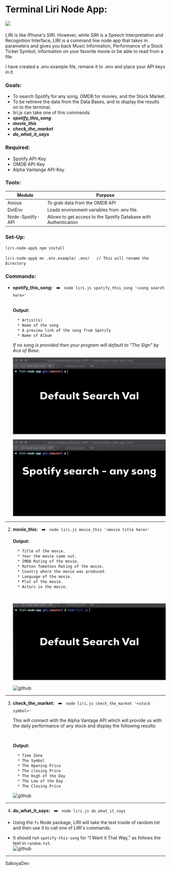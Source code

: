# Terminal Liri Node App:

<img src='https://raw.githubusercontent.com/SaboyaDev/liri-node-app/master/poster.png' width='500'> <br>  
LIRI is like iPhone's SIRI. However, while SIRI is a Speech Interpretation and Recognition Interface, LIRI is a command line node app that takes in parameters and gives you back Music Information, Performance of a Stock Ticket Symbol, Information on your favorite movie or be able to read from a file.

I have created a .env.example file, remane it to .env and place your API keys in it.

### Goals:

- To search Spotify for any song, OMDB for movies, and the Stock Market.
- To be retireve the data from the Data Bases, and to display the results on to the terminal.
- liri.js can take one of this commands
- **<em>spotify_this_song</em>**
- **<em>movie_this</em>**
- **<em>check_the_market</em>**
- **<em>do_what_it_says</em>**

### Required:

- Spotify API-Key
- OMDB API-Key
- Alpha Vantange API-Key

### Tools:

| Module           | Purpose                                                          |
| ---------------- | ---------------------------------------------------------------- |
| Axious           | To grab data from the OMDB API                                   |
| DotEnv           | Loads environment variables from .env file.                      |
| Node-Spotify-API | Allows to get access to the Spotify Database with Authentication |

### Set-Up:

```
liri-node-app$ npm install

liri-node-app$ mv .env.example/ .env/   // This will rename the Directory
```

### Commands:

- **spotify_this_song:** &nbsp; :arrow_right: &nbsp; `node liri.js spotify_this_song '<song search here>'`  
  <br>

  **Output:**

        * Artist(s)
        * Name of the song
        * A preview link of the song from Spotify
        * Name of Album

  <em>If no song is provided then your program will default to "The Sign" by Ace of Base.</em>
  <br>

  ![github](https://raw.githubusercontent.com/SaboyaDev/liri-node-app/master/GIFs/spotify-this-song-default-val.gif)

  ![github](https://raw.githubusercontent.com/SaboyaDev/liri-node-app/master/GIFs/spotify-this-song-any-song.gif)

---

2.  **movie_this:** &nbsp; :arrow_right: &nbsp; `node liri.js movie_this '<movie title here>'`
    <br>

    **Output:**

          * Title of the movie.
          * Year the movie came out.
          * IMDB Rating of the movie.
          * Rotten Tomatoes Rating of the movie.
          * Country where the movie was produced.
          * Language of the movie.
          * Plot of the movie.
          * Actors in the movie.

      <br>

    ![github](https://raw.githubusercontent.com/SaboyaDev/liri-node-app/master/GIFs/movie-this-default-value.gif)

    ![github](https://raw.githubusercontent.com/joseluissaboya/liri-node-app/master/GIFs/movie-this-any-movie.gif)

---

3.  **check_the_market:** &nbsp; :arrow_right: &nbsp; `node liri.js check_the_market '<stock symbol>'`
    <br>

    This will connect with the Alpha Vantage API which will provide us with the daily performance of any stock and display the following results:

      <br>
      
      **Output:**
      ```
        * Time Zone
        * The Symbol
        * The Opening Price
        * The closing Price
        * The High of the Day
        * The Low of the Day
        * The Closing Price
      ```

    ![github](https://raw.githubusercontent.com/joseluissaboya/liri-node-app/master/GIFs/check-the-market.gif)

---

4. **do_what_it_says:** &nbsp; :arrow_right: &nbsp; `node liri.js do_what_it_says`
   <br >

- Using the `fs` Node package, LIRI will take the text inside of random.txt and then use it to call one of LIRI's commands.

- It should run `spotify-this-song` for "I Want it That Way," as follows the text in `random.txt`.
  <br>
  ![github](https://raw.githubusercontent.com/joseluissaboya/liri-node-app/master/GIFs/read-file-do-task.gif)

---

SaboyaDev
